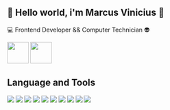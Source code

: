  ## :rocket: Hello world, i'm Marcus Vinicius :rocket:


:computer: Frontend Developer && Computer Technician :alien: 


<a href="https://github.com/FERREIRAASGARUK"><img height="50"  src="https://img.shields.io/badge/GitHub-100000?style=for-the-badge&logo=github&logoColor=white&link=https://github.com/FERREIRAASGARUK"/></a>
<a  href="##"><img height="50" src="https://img.shields.io/badge/LinkedIn-0077B5?style=for-the-badge&logo=linkedin&logoColor=white"/></a>

## Language and Tools
<img src="https://img.shields.io/badge/CSS3-1572B6?style=for-the-badge&logo=css3&logoColor=white"/>
<img src="https://img.shields.io/badge/React-20232A?style=for-the-badge&logo=react&logoColor=61DAFB"/>
<img src="https://img.shields.io/badge/HTML5-E34F26?style=for-the-badge&logo=html5&logoColor=white"/>
<img src="https://img.shields.io/badge/Node.js-339933?style=for-the-badge&logo=nodedotjs&logoColor=white"/>
<img src="https://img.shields.io/badge/Chakra--UI-319795?style=for-the-badge&logo=chakra-ui&logoColor=white"/>
<img src="https://img.shields.io/badge/Bootstrap-563D7C?style=for-the-badge&logo=bootstrap&logoColor=white"/>
<img src="https://img.shields.io/badge/Chakra--UI-319795?style=for-the-badge&logo=chakra-ui&logoColor=white"/>
<img src="https://img.shields.io/badge/Material--UI-0081CB?style=for-the-badge&logo=material-ui&logoColor=white"/>
<img src="https://img.shields.io/badge/JavaScript-F7DF1E?style=for-the-badge&logo=javascript&logoColor=black"/>
<img src="https://img.shields.io/badge/next.js-000000?style=for-the-badge&logo=nextdotjs&logoColor=white"/>


<!--
**FERREIRAASGARUK/FERREIRAASGARUK** is a ✨ _special_ ✨ repository because its `README.md` (this file) appears on your GitHub profile.

Here are some ideas to get you started:

- 🔭 I’m currently working on ...
- 🌱 I’m currently learning ...
- 👯 I’m looking to collaborate on ...
- 🤔 I’m looking for help with ...
- 💬 Ask me about ...
- 📫 How to reach me: ...
- 😄 Pronouns: ...
- ⚡ Fun fact: ...
-->
